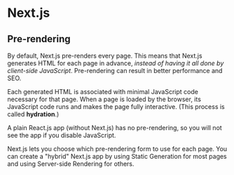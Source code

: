 # Next.js

## Pre-rendering

By default, Next.js pre-renders every page. This means that Next.js generates HTML for each page in advance, *instead of having it all done by client-side JavaScript*. Pre-rendering can result in better performance and SEO.

Each generated HTML is associated with minimal JavaScript code necessary for that page. When a page is loaded by the browser, its JavaScript code runs and makes the page fully interactive. (This process is called **hydration**.)

A plain React.js app (without Next.js) has no pre-rendering, so you will not see the app if you disable JavaScript.

Next.js lets you choose which pre-rendering form to use for each page. You can create a "hybrid" Next.js app by using Static Generation for most pages and using Server-side Rendering for others.

